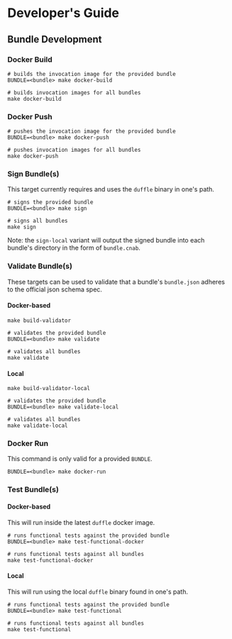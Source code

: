 # Developer's Guide

## Bundle Development

### Docker Build

```shell
# builds the invocation image for the provided bundle
BUNDLE=<bundle> make docker-build

# builds invocation images for all bundles
make docker-build
```

### Docker Push

```shell
# pushes the invocation image for the provided bundle
BUNDLE=<bundle> make docker-push

# pushes invocation images for all bundles
make docker-push
```

### Sign Bundle(s)

This target currently requires and uses the `duffle` binary in one's path.

```shell
# signs the provided bundle
BUNDLE=<bundle> make sign

# signs all bundles
make sign
```

Note: the `sign-local` variant will output the signed bundle into each bundle's directory in the form of `bundle.cnab`.

### Validate Bundle(s)

These targets can be used to validate that a bundle's `bundle.json` adheres to the official json schema spec.

#### Docker-based

```shell
make build-validator

# validates the provided bundle
BUNDLE=<bundle> make validate

# validates all bundles
make validate
```

#### Local

```shell
make build-validator-local

# validates the provided bundle
BUNDLE=<bundle> make validate-local

# validates all bundles
make validate-local
```

### Docker Run

This command is only valid for a provided `BUNDLE`.

```shell
BUNDLE=<bundle> make docker-run
```

### Test Bundle(s)

#### Docker-based

This will run inside the latest `duffle` docker image.

```shell
# runs functional tests against the provided bundle
BUNDLE=<bundle> make test-functional-docker

# runs functional tests against all bundles
make test-functional-docker
```

#### Local

This will run using the local `duffle` binary found in one's path.

```shell
# runs functional tests against the provided bundle
BUNDLE=<bundle> make test-functional

# runs functional tests against all bundles
make test-functional
```
